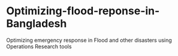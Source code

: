 # Optimizing-flood-reponse-in-Bangladesh
Optimizing emergency response in Flood and other disasters using Operations Research tools
